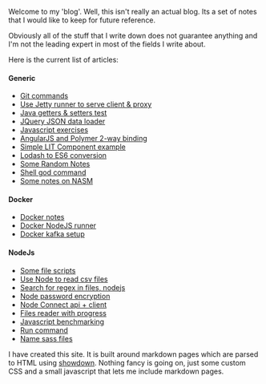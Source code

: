 Welcome to my 'blog'. Well, this isn't really an actual blog. Its a set of notes that
I would like to keep for future reference.

Obviously all of the stuff that I write down does not guarantee anything and I'm not the
leading expert in most of the fields I write about.

Here is the current list of articles:

#### Generic
- [Git commands](?page=git-commands)
- [Use Jetty runner to serve client & proxy](?page=jetty-client-proxy)
- [Java getters & setters test](?page=getters-setters-test)
- [JQuery JSON data loader](?page=json-data-loader)
- [Javascript exercises](?page=javascript-exercises)
- [AngularJS and Polymer 2-way binding](?page=angular-polymer-2-way-binding)
- [Simple LIT Component example](?page=simple-lit-component)
- [Lodash to ES6 conversion](?page=lodash-es6)
- [Some Random Notes](?page=random)
- [Shell god command](?page=shell-god-command)
- [Some notes on NASM](?page=nasm)

#### Docker
- [Docker notes](?page=docker-notes)
- [Docker NodeJS runner](?page=docker-node-runner)
- [Docker kafka setup](?page=docker-kafka)

#### NodeJs
- [Some file scripts](?page=node-file-scripts)
- [Use Node to read csv files](?page=node-reading-csv-files)
- [Search for regex in files, nodejs](?page=search-regex-in-files)
- [Node password encryption](?page=node-password-encryption)
- [Node Connect api + client](?page=node-client-api)
- [Files reader with progress](?page=files-reader-with-progress)
- [Javascript benchmarking](?page=js-benchmark)
- [Run command](?page=node-run-command)
- [Name sass files](?page=name-sass-files)

I have created this site. It is built around markdown pages which are parsed to HTML
using [showdown](https://github.com/showdownjs/showdown). Nothing fancy is going on,
just some custom CSS and a small javascript that lets me include markdown pages.